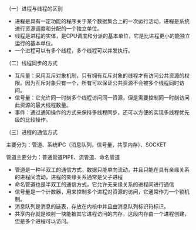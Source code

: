 （一）进程与线程的区别

+ 进程是具有一定功能的程序关于某个数据集合上的一次运行活动，进程是系统进行资源调度和分配的一个独立单位。
+ 线程是进程的实体，是CPU调度和分派的基本单位，它是比进程更小的能独立运行的基本单位。
+ 一个进程可以有多个线程，多个线程可以并发执行。

（二）线程同步的方式

+ 互斥量：采用互斥对象机制，只有拥有互斥对象的线程才有访问公共资源的权限。因为互斥对象只有一个，所有可以保证公共资源不会被多个线程同时访问。
+ 信号量：它允许同一时刻多个线程访问同一资源，但是需要控制同一时刻访问此资源的最大线程数量。
+ 事件：通过通知操作的方式来保持多线程同步，还可以方便的实现多线程优先级的比较操作。

（三）进程的通信方式

主要分为：管道、系统IPC（消息队列，信号量，共享内存）、SOCKET

管道主要分为：普通管道PIPE、流管道、命名管道

+ 管道是一种半双工的通信方式，数据只能单向流动，并且只能在具有亲缘关系的进程间流动，进程的亲缘关系通常是父子进程
+ 命名管道也是半双工的通信方式，它允许无亲缘关系的进程间进行通信
+ 信号量是一个计数器，用来控制多个进程对资源的访问，它通常作为一个锁机制。
+ 消息队列是消息的链表，存放在内核中并且由消息队列标识符标识。
+ 共享内存就是映射一块能被其它进程访问的内存，这段内存由一个进程创建，但是多个进程可以访问。